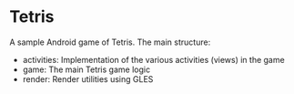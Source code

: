 # Tetris

A sample Android game of Tetris.
The main structure:
- activities: Implementation of the various activities (views) in the game
- game: The main Tetris game logic
- render: Render utilities using GLES
